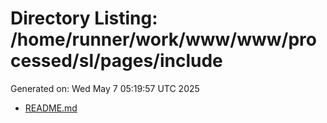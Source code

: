 # Directory Listing: /home/runner/work/www/www/processed/sl/pages/include
Generated on: Wed May  7 05:19:57 UTC 2025

- [README.md](README.md)
